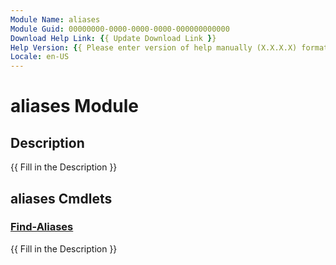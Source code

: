 ```yaml
---
Module Name: aliases
Module Guid: 00000000-0000-0000-0000-000000000000
Download Help Link: {{ Update Download Link }}
Help Version: {{ Please enter version of help manually (X.X.X.X) format }}
Locale: en-US
---
```


# aliases Module
## Description
{{ Fill in the Description }}

## aliases Cmdlets
### [Find-Aliases](Find-Aliases.md)
{{ Fill in the Description }}

